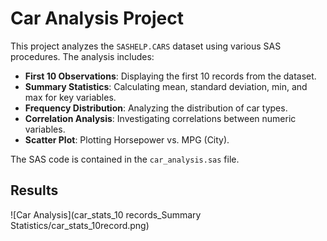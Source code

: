 # Car Analysis Project

This project analyzes the `SASHELP.CARS` dataset using various SAS procedures. The analysis includes:

- **First 10 Observations**: Displaying the first 10 records from the dataset.
- **Summary Statistics**: Calculating mean, standard deviation, min, and max for key variables.
- **Frequency Distribution**: Analyzing the distribution of car types.
- **Correlation Analysis**: Investigating correlations between numeric variables.
- **Scatter Plot**: Plotting Horsepower vs. MPG (City).

The SAS code is contained in the `car_analysis.sas` file.

## Results
![Car Analysis](car_stats_10 records_Summary Statistics/car_stats_10record.png)
